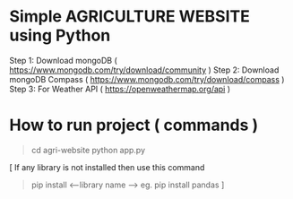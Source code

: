 # Simple AGRICULTURE WEBSITE using Python

Step 1: Download mongoDB   ( https://www.mongodb.com/try/download/community )
Step 2: Download mongoDB Compass ( https://www.mongodb.com/try/download/compass )
Step 3: For Weather API  ( https://openweathermap.org/api )

# How to run project ( commands )
> cd agri-website
> python app.py

[  If any library is not installed then use this command
> pip install <--library name -->  eg. pip install pandas  ]

